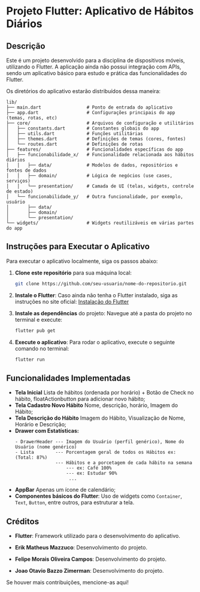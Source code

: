# Projeto Flutter: Aplicativo de Hábitos Diários

## Descrição

Este é um projeto desenvolvido para a disciplina de dispositivos móveis, utilizando o Flutter. A aplicação ainda não possui integração com APIs, sendo um aplicativo básico para estudo e prática das funcionalidades do Flutter.

Os diretórios do aplicativo estarão distribuídos dessa maneira:
```
lib/
├── main.dart                 # Ponto de entrada do aplicativo
├── app.dart                  # Configurações principais do app (temas, rotas, etc)
├── core/                     # Arquivos de configuração e utilitários
│   ├── constants.dart        # Constantes globais do app
│   ├── utils.dart            # Funções utilitárias
│   ├── themes.dart           # Definições de temas (cores, fontes)
│   └── routes.dart           # Definições de rotas
├── features/                 # Funcionalidades específicas do app
│   ├── funcionabilidade_x/   # Funcionalidade relacionada aos hábitos diários
│   │   ├── data/             # Modelos de dados, repositórios e fontes de dados
│   │   ├── domain/           # Lógica de negócios (use cases, serviços)
│   │   └── presentation/     # Camada de UI (telas, widgets, controle de estado)
│   └── funcionabilidade_y/   # Outra funcionalidade, por exemplo, usuário
│       ├── data/        
│       ├── domain/
│       └── presentation/
└── widgets/                  # Widgets reutilizáveis em várias partes do app
```

## Instruções para Executar o Aplicativo

Para executar o aplicativo localmente, siga os passos abaixo:

1. **Clone este repositório** para sua máquina local:
    ```bash
    git clone https://github.com/seu-usuario/nome-do-repositorio.git
    ```

2. **Instale o Flutter**:
    Caso ainda não tenha o Flutter instalado, siga as instruções no site oficial: [Instalação do Flutter](https://flutter.dev/docs/get-started/install)

3. **Instale as dependências** do projeto:
    Navegue até a pasta do projeto no terminal e execute:
    ```bash
    flutter pub get
    ```

4. **Execute o aplicativo**:
    Para rodar o aplicativo, execute o seguinte comando no terminal:
    ```bash
    flutter run
    ```

## Funcionalidades Implementadas

- **Tela Inicial** Lista de hábitos (ordenada por horário) + Botão de Check no hábito, floatActionbutton para adicionar novo hábito;
- **Tela Cadastro Novo Hábito** Nome, descrição, horário, Imagem do Hábito;
- **Tela Descrição do Hábito** Imagem do Hábito, Visualização de Nome, Horário e Descrição;
- **Drawer com Estatísticas:**
  ```
  - DrawerHeader --- Imagem do Usuário (perfil genérico), Nome do Usuário (nome genérico)
  - Lista        --- Porcentagem geral de todos os Hábitos ex: (Total: 87%)
                 --- Hábitos e a porcetagem de cada hábito na semana
                     --- ex: Café 100%
                     --- ex: Estudar 90%
                      ...
  ```
- **AppBar** Apenas um ícone de calendário;
- **Componentes básicos do Flutter**: Uso de widgets como `Container`, `Text`, `Button`, entre outros, para estruturar a tela.

## Créditos

- **Flutter**: Framework utilizado para o desenvolvimento do aplicativo.
  
- **Erik Matheus Mazzuco**: Desenvolvimento do projeto.
- **Felipe Morais Oliveira Campos**: Desenvolvimento do projeto.
- **Joao Otavio Bazzo Zimerman**: Desenvolvimento do projeto.

Se houver mais contribuições, mencione-as aqui!

